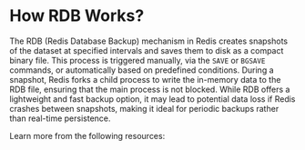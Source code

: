 # How RDB Works?

The RDB (Redis Database Backup) mechanism in Redis creates snapshots of the dataset at specified intervals and saves them to disk as a compact binary file. This process is triggered manually, via the `SAVE` or `BGSAVE` commands, or automatically based on predefined conditions. During a snapshot, Redis forks a child process to write the in-memory data to the RDB file, ensuring that the main process is not blocked. While RDB offers a lightweight and fast backup option, it may lead to potential data loss if Redis crashes between snapshots, making it ideal for periodic backups rather than real-time persistence.

Learn more from the following resources:

